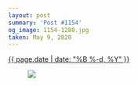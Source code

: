 ```yaml
---
layout: post
summary: 'Post #1154'
og_image: 1154-1280.jpg
taken: May 9, 2020
---
```


<div class="post">
 <time>
  <a href="/1154">
   {{ page.date | date: "%B %-d, %Y" }}
  </a>
 </time>
 <a href="/1154">
  <figure data-taken="5/9/2020">
   <img sizes="(min-width: 700px) 50vw, calc(100vw - 2rem)" src="{{ site.assets_url }}/1154-640.jpg" srcset="{{ site.assets_url }}/1154-320.jpg 320w, {{ site.assets_url }}/1154-640.jpg 640w, {{ site.assets_url }}/1154-960.jpg 960w, {{ site.assets_url }}/1154-1280.jpg 1280w"/>
  </figure>
 </a>
</div>
